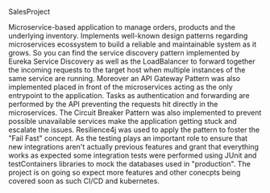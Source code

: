 SalesProject

Microservice-based application to manage orders, products and the underlying inventory. Implements well-known design patterns regarding microservices ecossystem to build a reliable and maintainable system as it grows. So you can find the service discovery pattern implemented by Eureka Service Discovery as well as the LoadBalancer to forward together the incoming requests to the target host when multiple instances of the same service are running. Moreover an API Gateway Pattern was also implemented placed in front of the microservices acting as the only entrypoint to the application. Tasks as authentication and forwarding are performed by the API preventing the requests hit directly in the microservices. The Circuit Breaker Pattern was also implemented to prevent possible unavailable services make the application getting stuck and escalate the issues. Resilience4j was used to apply the pattern to foster the "Fail Fast" concept.
As the testing plays an important role to ensure that new integrations aren't actually  previous features and grant that everything works as expected some integration tests were performed using JUnit and testContainers libraries to mock the databases used in "production".
The project is on going so expect more features and other conecpts being covered soon as such CI/CD and kubernetes.
